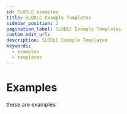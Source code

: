 ```yaml
---
id: SLODLC examples
title: SLODLC Example Templates
sidebar_position: 2
pagination_label: SLODLC Example Templates
custom_edit_url:
description: SLODLC Example Templates
keywords:
  - examples
  - templates
---
```


# Examples
these are examples

